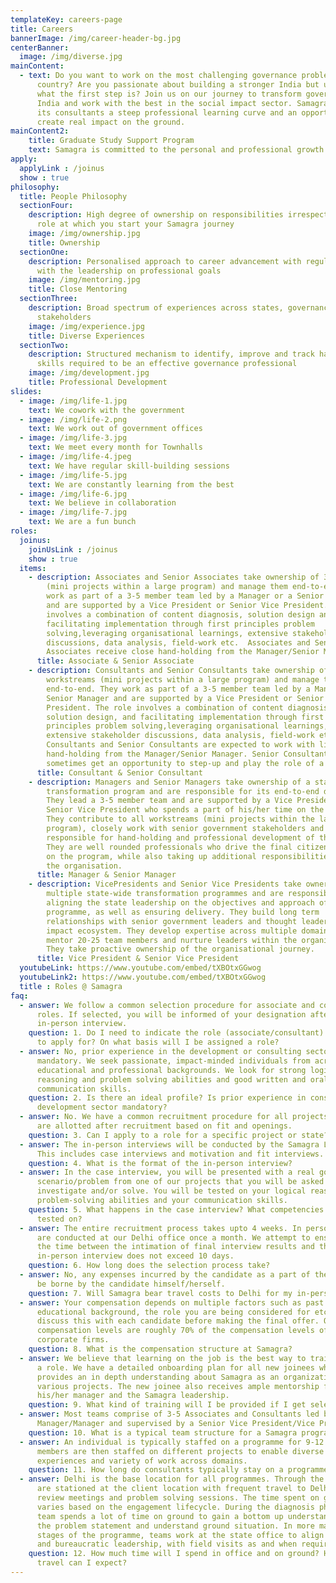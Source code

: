 ```yaml
---
templateKey: careers-page
title: Careers
bannerImage: /img/career-header-bg.jpg
centerBanner:
  image: /img/diverse.jpg
mainContent:
  - text: Do you want to work on the most challenging governance problems facing our
      country? Are you passionate about building a stronger India but unsure
      what the first step is? Join us on our journey to transform governance in
      India and work with the best in the social impact sector. Samagra offers
      its consultants a steep professional learning curve and an opportunity to
      create real impact on the ground.
mainContent2:
    title: Graduate Study Support Program
    text: Samagra is committed to the personal and professional growth of its team members. To this end, Samagra supports team members who want to pursue higher education and continue their professional journey with the firm. All Samagra team members who have spent at least a year in the firm and meet a pre-defined performance criteria are eligible for financial support to pursue a graduate level study program. This includes, but is not limited to MBA, MPA, MPP, MS, MA degrees across disciplines. Team members receive monthly financial support for the complete duration of their study program and return to Samagra post its completion.
apply:
  applyLink : /joinus
  show : true
philosophy:
  title: People Philosophy
  sectionFour:
    description: High degree of ownership on responsibilities irrespective of the
      role at which you start your Samagra journey
    image: /img/ownership.jpg
    title: Ownership
  sectionOne:
    description: Personalised approach to career advancement with regular catch ups
      with the leadership on professional goals
    image: /img/mentoring.jpg
    title: Close Mentoring
  sectionThree:
    description: Broad spectrum of experiences across states, governance domains and
      stakeholders
    image: /img/experience.jpg
    title: Diverse Experiences
  sectionTwo:
    description: Structured mechanism to identify, improve and track hard and soft
      skills required to be an effective governance professional
    image: /img/development.jpg
    title: Professional Development
slides:
  - image: /img/life-1.jpg
    text: We cowork with the government
  - image: /img/life-2.png
    text: We work out of government offices
  - image: /img/life-3.jpg
    text: We meet every month for Townhalls
  - image: /img/life-4.jpeg
    text: We have regular skill-building sessions
  - image: /img/life-5.jpg
    text: We are constantly learning from the best
  - image: /img/life-6.jpg
    text: We believe in collaboration
  - image: /img/life-7.jpg
    text: We are a fun bunch
roles:
  joinus:
    joinUsLink : /joinus
    show : true
  items:
    - description: Associates and Senior Associates take ownership of 3-5 workstreams
        (mini projects within a large program) and manage them end-to-end. They
        work as part of a 3-5 member team led by a Manager or a Senior Manager
        and are supported by a Vice President or Senior Vice President. The role
        involves a combination of content diagnosis, solution design and
        facilitating implementation through first principles problem
        solving,leveraging organisational learnings, extensive stakeholder
        discussions, data analysis, field-work etc.  Associates and Senior
        Associates receive close hand-holding from the Manager/Senior Manager.
      title: Associate & Senior Associate
    - description: Consultants and Senior Consultants take ownership of 3-5
        workstreams (mini projects within a large program) and manage them
        end-to-end. They work as part of a 3-5 member team led by a Manager or a
        Senior Manager and are supported by a Vice President or Senior Vice
        President. The role involves a combination of content diagnosis,
        solution design, and facilitating implementation through first
        principles problem solving,leveraging organisational learnings,
        extensive stakeholder discussions, data analysis, field-work etc.
        Consultants and Senior Consultants are expected to work with limited
        hand-holding from the Manager/Senior Manager. Senior Consultants
        sometimes get an opportunity to step-up and play the role of a Manager.
      title: Consultant & Senior Consultant
    - description: Managers and Senior Managers take ownership of a state-wide
        transformation program and are responsible for its end-to-end delivery.
        They lead a 3-5 member team and are supported by a Vice President or
        Senior Vice President who spends a part of his/her time on the program.
        They contribute to all workstreams (mini projects within the large
        program), closely work with senior government stakeholders and are
        responsible for hand-holding and professional development of their team.
        They are well rounded professionals who drive the final citizen impact
        on the program, while also taking up additional responsibilities within
        the organisation.
      title: Manager & Senior Manager
    - description: VicePresidents and Senior Vice Presidents take ownership of
        multiple state-wide transformation programmes and are responsible for
        aligning the state leadership on the objectives and approach of the
        programme, as well as ensuring delivery. They build long term
        relationships with senior government leaders and thought leaders in the
        impact ecosystem. They develop expertise across multiple domains. They
        mentor 20-25 team members and nurture leaders within the organisation.
        They take proactive ownership of the organisational journey.
      title: Vice President & Senior Vice President
  youtubeLink: https://www.youtube.com/embed/tXBOtxGGwog
  youtubeLink2: https://www.youtube.com/embed/tXBOtxGGwog
  title : Roles @ Samagra
faq:
  - answer: We follow a common selection procedure for associate and consultant
      roles. If selected, you will be informed of your designation after your
      in-person interview.
    question: 1. Do I need to indicate the role (associate/consultant) that I wish
      to apply for? On what basis will I be assigned a role?
  - answer: No, prior experience in the development or consulting sectors are not
      mandatory. We seek passionate, impact-minded individuals from across
      educational and professional backgrounds. We look for strong logical
      reasoning and problem solving abilities and good written and oral
      communication skills.
    question: 2. Is there an ideal profile? Is prior experience in consulting or the
      development sector mandatory?
  - answer: No. We have a common recruitment procedure for all projects. Projects
      are allotted after recruitment based on fit and openings.
    question: 3. Can I apply to a role for a specific project or state?
  - answer: The in-person interviews will be conducted by the Samagra Leadership.
      This includes case interviews and motivation and fit interviews.
    question: 4. What is the format of the in-person interview?
  - answer: In the case interview, you will be presented with a real governance
      scenario/problem from one of our projects that you will be asked to
      investigate and/or solve. You will be tested on your logical reasoning and
      problem-solving abilities and your communication skills.
    question: 5. What happens in the case interview? What competencies will I be
      tested on?
  - answer: The entire recruitment process takes upto 4 weeks. In person interviews
      are conducted at our Delhi office once a month. We attempt to ensure that
      the time between the intimation of final interview results and the
      in-person interview does not exceed 10 days.
    question: 6. How long does the selection process take?
  - answer: No, any expenses incurred by the candidate as a part of the process will
      be borne by the candidate himself/herself.
    question: 7. Will Samagra bear travel costs to Delhi for my in-person interview?
  - answer: Your compensation depends on multiple factors such as past experience,
      educational background, the role you are being considered for etc. We will
      discuss this with each candidate before making the final offer. Our
      compensation levels are roughly 70% of the compensation levels of
      corporate firms.
    question: 8. What is the compensation structure at Samagra?
  - answer: We believe that learning on the job is the best way to train oneself for
      a role. We have a detailed onboarding plan for all new joinees which
      provides an in depth understanding about Samagra as an organization, its
      various projects. The new joinee also receives ample mentorship from
      his/her manager and the Samagra leadership.
    question: 9. What kind of training will I be provided if I get selected?
  - answer: Most teams comprise of 3-5 Associates and Consultants led by a Senior
      Manager/Manager and supervised by a Senior Vice President/Vice President.
    question: 10. What is a typical team structure for a Samagra programme?
  - answer: An individual is typically staffed on a programme for 9-12 months. Team
      members are then staffed on different projects to enable diverse
      experiences and variety of work across domains.
    question: 11. How long do consultants typically stay on a programme?
  - answer: Delhi is the base location for all programmes. Through the week, teams
      are stationed at the client location with frequent travel to Delhi for
      review meetings and problem solving sessions. The time spent on ground
      varies based on the engagement lifecycle. During the diagnosis phase, the
      team spends a lot of time on ground to gain a bottom up understanding of
      the problem statement and understand ground situation. In more mature
      stages of the programme, teams work at the state office to align political
      and bureaucratic leadership, with field visits as and when required.
    question: 12. How much time will I spend in office and on ground? How much
      travel can I expect?
---
```

